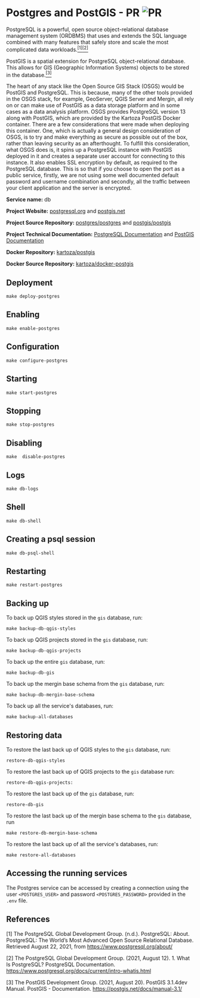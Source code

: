 # Postgres and PostGIS - PR ![PR](https://img.shields.io/badge/pr-green?style=for-the-badge)

PostgreSQL is a powerful, open source object-relational database management system (ORDBMS) that uses and extends the SQL language combined with many features that safely store and scale the most complicated data workloads.[<sup>[1]</sup>](#1)[<sup>[2]</sup>](#2)

PostGIS is a spatial extension for PostgreSQL object-relational database. This allows for GIS (Geographic Information Systems) objects to be stored in the database.[<sup>[3]</sup>](#3)

The heart of any stack like the Open Source GIS Stack (OSGS) would be PostGIS and PostgreSQL. This is because, many of the other tools provided in the OSGS stack, for example, GeoServer, QGIS Server and Mergin, all rely on or can make use of PostGIS as a data storage platform and in some cases as a data analysis platform. OSGS provides PostgreSQL version 13 along with PostGIS, which are provided by the Kartoza PostGIS Docker container. There are a few considerations that were made when deploying this container. One, which is actually a general design consideration of OSGS, is to try and make everything as secure as possible out of the box, rather than leaving security as an afterthought. To fulfill this consideration, what OSGS does is, it spins up a PostgreSQL instance with PostGIS deployed in it and creates a separate user account for connecting to this instance. It also enables SSL encryption by default, as required to the PostgreSQL database. This is so that if you choose to open the port as a public service, firstly, we are not using some well documented default password and username combination and secondly, all the traffic between your client application and the server is encrypted.

**Service name:** db

**Project Website:** [postgresql.org](https://postgresql.org) and [postgis.net](https://postgis.net/)

**Project Source Repository:** [postgres/postgres](https://github.com/postgres/postgres) and [postgis/postgis](https://git.osgeo.org/gitea/postgis/postgis)

**Project Technical Documentation:** [PostgreSQL Documentation](https://www.postgresql.org/docs/current/) and [PostGIS Documentation](https://postgis.net/docs/)

**Docker Repository:** [kartoza/postgis](https://hub.docker.com/r/kartoza/postgis)

**Docker Source Repository:** [kartoza/docker-postgis](https://github.com/kartoza/docker-postgis)

## Deployment

```
make deploy-postgres
```

## Enabling

```
make enable-postgres
```

## Configuration

```
make configure-postgres
```

## Starting

```
make start-postgres
```

## Stopping

```
make stop-postgres
```

## Disabling

```
make  disable-postgres
```

## Logs

```
make db-logs
```

## Shell

```
make db-shell
```

## Creating a psql session

```
make db-psql-shell
```

## Restarting

```
make restart-postgres
```

## Backing up

To back up QGIS styles stored in the `gis` database, run:

```
make backup-db-qgis-styles
```

To back up QGIS projects stored in the `gis` database, run:

```
make backup-db-qgis-projects
```

To back up the entire `gis` database, run:

```
make backup-db-gis
```

To back up the mergin base schema from the `gis` database, run:

```
make backup-db-mergin-base-schema
```

To back up all the service's databases, run:

```
make backup-all-databases
```

## Restoring data

To restore the last back up of QGIS styles to the `gis` database, run:

```
restore-db-qgis-styles
``` 

To restore the last back up of QGIS projects to the `gis` database run:

```
restore-db-qgis-projects:
```

To restore the last back up of the `gis` database, run:

```
restore-db-gis
```

To restore the last back up of the mergin base schema to the `gis` database, run 

```
make restore-db-mergin-base-schema
```

To restore the last back up of all the service's databases, run:

```
make restore-all-databases
```

## Accessing the running services

The Postgres service can be accessed by creating a connection using the user `<POSTGRES_USER>` and password `<POSTGRES_PASSWORD>` provided in the `.env` file.

## References

<a id="1">[1]</a> The PostgreSQL Global Development Group. (n.d.). PostgreSQL: About. PostgreSQL: The World’s Most Advanced Open Source Relational Database. Retrieved August 22, 2021, from https://www.postgresql.org/about/

<a id="2">[2]</a> The PostgreSQL Global Development Group. (2021, August 12). 1. What Is PostgreSQL? PostgreSQL Documentation. https://www.postgresql.org/docs/current/intro-whatis.html

<a id="3">[3]</a> The PostGIS Development Group. (2021, August 20). PostGIS 3.1.4dev Manual. PostGIS - Documentation. https://postgis.net/docs/manual-3.1/
